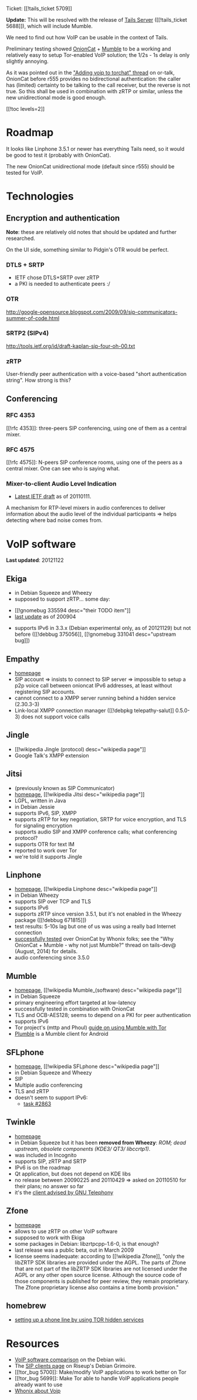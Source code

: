 Ticket: [[!tails_ticket 5709]]

**Update:** This will be resolved with the release of [Tails Server](https://tails.boum.org/blueprint/tails_server/) ([[!tails_ticket 5688]]), which will include Mumble.

We need to find out how VoIP can be usable in the context of Tails.

Preliminary testing showed
[OnionCat](http://www.cypherpunk.at/onioncat/) +
[Mumble](http://mumble.sourceforge.net/) to be a working and
relatively easy to setup Tor-enabled VoIP solution; the 1/2s - 1s
delay is only slightly annoying.

As it was pointed out in the ["Adding voip to torchat"
thread](http://archives.seul.org/or/talk/Dec-2010/msg00143.html) on
or-talk, OnionCat before r555 provides no bidirectional
authentication: the caller
has (limited) certainty to be talking to the call receiver, but the
reverse is not true. So this shall be used in combination with zRTP or
similar, unless the new unidirectional mode is good enough.

[[!toc levels=2]]

Roadmap
=======

It looks like Linphone 3.5.1 or newer has everything Tails need, so it
would be good to test it (probably with OnionCat).

The new OnionCat unidirectional mode (default since r555) should be
tested for VoIP.

Technologies
============

Encryption and authentication
-----------------------------

**Note**: these are relatively old notes that should be updated and
further researched.

On the UI side, something similar to Pidgin's OTR would be perfect.

### DTLS + SRTP

- IETF chose DTLS+SRTP over zRTP
- a PKI is needed to authenticate peers :/

### OTR

<http://google-opensource.blogspot.com/2009/09/sip-communicators-summer-of-code.html>

### SRTP2 (SIPv4)

<http://tools.ietf.org/id/draft-kaplan-sip-four-oh-00.txt>

### zRTP

User-friendly peer authentication with a voice-based "short
authentication string". How strong is this?

Conferencing
------------

### RFC 4353

[[!rfc 4353]]: three-peers SIP conferencing, using one of them as a
central mixer.

### RFC 4575

[[!rfc 4575]]: N-peers SIP conference rooms, using one of the peers as
a central mixer. One can see who is saying what.

### Mixer-to-client Audio Level Indication

- [Latest IETF draft](http://tools.ietf.org/html/draft-ivov-avt-slic-03)
as of 20110111.

A mechanism for RTP-level mixers in audio conferences to deliver
information about the audio level of the individual participants
=> helps detecting where bad noise comes from.

VoIP software
=============

**Last updated**: 20121122

Ekiga
-----

- in Debian Squeeze and Wheezy
- supposed to support zRTP... some day:
 * [[!gnomebug 335594 desc="their TODO item"]]
 * [last
   update](http://mail.gnome.org/archives/ekiga-devel-list/2009-April/msg00036.html)
   as of 200904
- supports IPv6 in 3.3.x (Debian experimental only, as of 20121129)
  but not before ([[!debbug 375056]],
  [[!gnomebug 331041 desc="upstream bug]])

Empathy
-------

- [homepage](http://live.gnome.org/Empathy)
- SIP account => insists to connect to SIP server => impossible to
  setup a p2p voice call between onioncat IPv6 addresses, at least
  without registering SIP accounts.
- cannot connect to a XMPP server running behind a hidden service (2.30.3-3)
- Link-local XMPP connection manager ([[!debpkg telepathy-salut]]
  0.5.0-3) does not support voice calls

Jingle
------

- [[!wikipedia Jingle (protocol) desc="wikipedia page"]]
- Google Talk's XMPP extension

Jitsi
-----

- (previously known as SIP Communicator)
- [homepage](http://jitsi.org/),  [[!wikipedia Jitsi desc="wikipedia page"]]
- LGPL, written in Java
- in Debian Jessie
- supports IPv6, SIP, XMPP
- supports zRTP for key negotiation, SRTP for voice encryption, and
  TLS for signaling encryption
- supports audio SIP and XMPP conference calls; what conferencing protocol?
- supports OTR for text IM
- reported to work over Tor
- we're told it supports Jingle

Linphone
--------

- [homepage](http://www.linphone.org/), [[!wikipedia Linphone desc="wikipedia page"]]
- in Debian Wheezy
- supports SIP over TCP and TLS
- supports IPv6
- supports zRTP since version 3.5.1, but it's not enabled in the
  Wheezy package ([[!debbug 671815]])
- test results: 5-10s lag but one of us was using a really bad
  Internet connection
- [successfully
  tested](https://www.whonix.org/forum/index.php/topic,407.msg3360.html#msg3360)
  over OnionCat by Whonix folks; see the "Why OnionCat + Mumble - why
  not just Mumble?" thread on tails-dev@ (August, 2014) for details.
- audio conferencing since 3.5.0

Mumble
------

- [homepage](http://mumble.sourceforge.net/), [[!wikipedia
  Mumble_(software) desc="wikipedia page"]]
- in Debian Squeeze
- primary engineering effort targeted at low-latency
- successfully tested in combination with OnionCat
- TLS and OCB-AES128; seems to depend on a PKI for peer authentication
- supports IPv6
- Tor project's (mttp and Phoul) [guide on using Mumble with
  Tor](https://trac.torproject.org/projects/tor/wiki/doc/TorifyHOWTO/Mumble)
- [Plumble](https://play.google.com/store/apps/details?id=com.morlunk.mumbleclient) is a Mumble client for Android

SFLphone
--------

- [homepage](http://www.sflphone.org/), [[!wikipedia
  SFLphone desc="wikipedia page"]]
- in Debian Squeeze and Wheezy
- SIP
- Multiple audio conferencing
- TLS and zRTP
- doesn't seem to support IPv6:
  * [task #2863](https://projects.savoirfairelinux.com/issues/2863)

Twinkle
-------

- [homepage](http://www.twinklephone.com/)
- in Debian Squeeze but it has been **removed from Wheezy**: *ROM; dead
  upstream, obsolete components (KDE3/ QT3/ libccrtp1)*.
- was included in Incognito
- supports SIP, zRTP and SRTP
- IPv6 is on the roadmap
- Qt application, but does not depend on KDE libs
- no release between 20090225 and 20110429 => asked on 20110510 for
  their plans; no answer so far
- it's the [client advised by GNU Telephony](http://www.gnutelephony.org/index.php/Secure_Call)

Zfone
-----

- [homepage](http://zfone.com/)
- allows to use zRTP on other VoIP software
- supposed to work with Ekiga
- some packages in Debian: libzrtpcpp-1.6-0, is that enough?
- last release was a public beta, out in March 2009
- license seems inadequate: according to [[!wikipedia Zfone]],
  "only the libZRTP SDK libraries are provided under the AGPL. The
  parts of Zfone that are not part of the libZRTP SDK libraries are
  not licensed under the AGPL or any other open source license.
  Although the source code of those components is published for peer
  review, they remain proprietary. The Zfone proprietary license also
  contains a time bomb provision."

homebrew
--------

- [setting up a phone line by using TOR hidden services](http://pastebin.com/raw.php?i=YBQ9vLZk)

Resources
=========

* [VoIP software comparison](https://wiki.debian.org/UnifiedCommunications/ClientSoftwareComparison)
  on the Debian wiki.
* The [SIP clients page](https://we.riseup.net/debian/sip-clients) on
  Riseup's Debian Grimoire.
* [[!tor_bug 5700]]: Make/modify VoIP applications to work better on
  Tor
* [[!tor_bug 5699]]: Make Tor able to handle VoIP applications people
  already want to use
* [Whonix about Voip](https://www.whonix.org/wiki/Voip)
